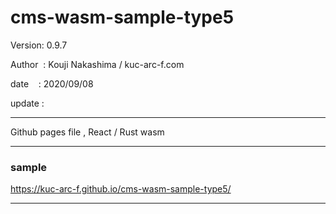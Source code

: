 ﻿# cms-wasm-sample-type5

 Version: 0.9.7

 Author  : Kouji Nakashima / kuc-arc-f.com

 date    : 2020/09/08

 update :

***

Github pages file , React / Rust wasm

***
### sample 

https://kuc-arc-f.github.io/cms-wasm-sample-type5/

***

